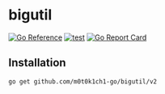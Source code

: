 # bigutil

[![Go Reference](https://pkg.go.dev/badge/github.com/m0t0k1ch1-go/bigutil/v2.svg)](https://pkg.go.dev/github.com/m0t0k1ch1-go/bigutil/v2)
[![test](https://github.com/m0t0k1ch1-go/bigutil/actions/workflows/test.yaml/badge.svg)](https://github.com/m0t0k1ch1-go/bigutil/actions/workflows/test.yaml)
[![Go Report Card](https://goreportcard.com/badge/github.com/m0t0k1ch1-go/bigutil/v2)](https://goreportcard.com/report/github.com/m0t0k1ch1-go/bigutil/v2)

## Installation

```
go get github.com/m0t0k1ch1-go/bigutil/v2
```
